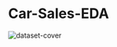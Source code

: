 # Car-Sales-EDA
![dataset-cover](https://github.com/Orhun526/Car-Sales-EDA/assets/142007010/35849746-62ea-48cb-816f-1744c39e1ac4)

